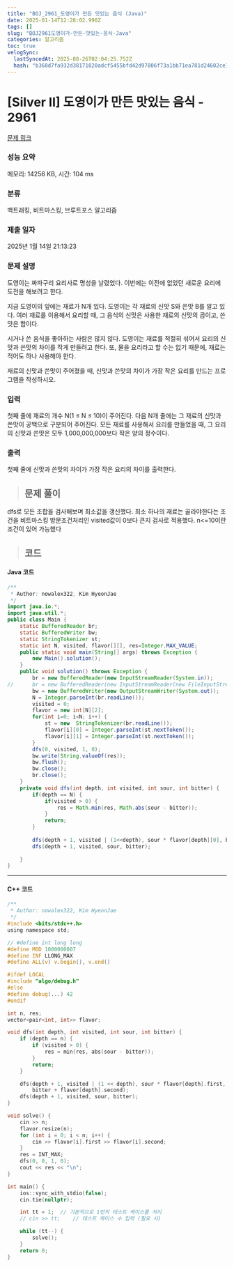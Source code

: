```yaml
---
title: "BOJ_2961_도영이가 만든 맛있는 음식 (Java)"
date: 2025-01-14T12:28:02.990Z
tags: []
slug: "BOJ2961도영이가-만든-맛있는-음식-Java"
categories: 알고리즘
toc: true
velogSync:
  lastSyncedAt: 2025-08-26T02:04:25.752Z
  hash: "b368d7fa932d38171020adcf5455bfd42d97806f73a1bb71ea781d24602ce1ed"
---
```


# [Silver II] 도영이가 만든 맛있는 음식 - 2961 
[문제 링크](https://www.acmicpc.net/problem/2961) 
### 성능 요약
메모리: 14256 KB, 시간: 104 ms
### 분류
백트래킹, 비트마스킹, 브루트포스 알고리즘
### 제출 일자
2025년 1월 14일 21:13:23
### 문제 설명
<p>도영이는 짜파구리 요리사로 명성을 날렸었다. 이번에는 이전에 없었던 새로운 요리에 도전을 해보려고 한다.</p>

<p>지금 도영이의 앞에는 재료가 N개 있다. 도영이는 각 재료의 신맛 S와 쓴맛 B를 알고 있다. 여러 재료를 이용해서 요리할 때, 그 음식의 신맛은 사용한 재료의 신맛의 곱이고, 쓴맛은 합이다.</p>

<p>시거나 쓴 음식을 좋아하는 사람은 많지 않다. 도영이는 재료를 적절히 섞어서 요리의 신맛과 쓴맛의 차이를 작게 만들려고 한다. 또, 물을 요리라고 할 수는 없기 때문에, 재료는 적어도 하나 사용해야 한다.</p>

<p>재료의 신맛과 쓴맛이 주어졌을 때, 신맛과 쓴맛의 차이가 가장 작은 요리를 만드는 프로그램을 작성하시오.</p>

### 입력 

 <p>첫째 줄에 재료의 개수 N(1 ≤ N ≤ 10)이 주어진다. 다음 N개 줄에는 그 재료의 신맛과 쓴맛이 공백으로 구분되어 주어진다. 모든 재료를 사용해서 요리를 만들었을 때, 그 요리의 신맛과 쓴맛은 모두 1,000,000,000보다 작은 양의 정수이다.</p>

### 출력 
 <p>첫째 줄에 신맛과 쓴맛의 차이가 가장 작은 요리의 차이를 출력한다. </p>
 

> ## 문제 풀이

dfs로 모든 조합을 검사해보며 최소값을 갱신했다. 최소 하나의 재료는 골라야한다는 조건을 비트마스킹 방문조건처리인 visited값이 0보다 큰지 검사로 적용했다. n<=10이란 조건이 있어 가능했다

> ## 코드

#### Java 코드
```java
/**
 * Author: nowalex322, Kim HyeonJae
 */
import java.io.*;
import java.util.*;
public class Main {
	static BufferedReader br;
	static BufferedWriter bw;
	static StringTokenizer st;
	static int N, visited, flavor[][], res=Integer.MAX_VALUE;
	public static void main(String[] args) throws Exception {
		new Main().solution();
	}
	public void solution() throws Exception {
		br = new BufferedReader(new InputStreamReader(System.in));
//		br = new BufferedReader(new InputStreamReader(new FileInputStream("input.txt")));
		bw = new BufferedWriter(new OutputStreamWriter(System.out));
		N = Integer.parseInt(br.readLine());
		visited = 0;
		flavor = new int[N][2];
		for(int i=0; i<N; i++) {
			st = new  StringTokenizer(br.readLine());
			flavor[i][0] = Integer.parseInt(st.nextToken());
			flavor[i][1] = Integer.parseInt(st.nextToken());
		}
		dfs(0, visited, 1, 0);
		bw.write(String.valueOf(res));
		bw.flush();
		bw.close();
		br.close();
	}
	private void dfs(int depth, int visited, int sour, int bitter) {
		if(depth == N) {
			if(visited > 0) {
				res = Math.min(res, Math.abs(sour - bitter));
			}
			return;	
		}
		
		dfs(depth + 1, visited | (1<<depth), sour * flavor[depth][0], bitter + flavor[depth][1]);
		dfs(depth + 1, visited, sour, bitter);
		
	}
}
```
---

#### C++ 코드
```c
/**
 * Author: nowalex322, Kim HyeonJae
 */
#include <bits/stdc++.h>
using namespace std;

// #define int long long
#define MOD 1000000007
#define INF LLONG_MAX
#define ALL(v) v.begin(), v.end()

#ifdef LOCAL
#include "algo/debug.h"
#else
#define debug(...) 42
#endif

int n, res;
vector<pair<int, int>> flavor;

void dfs(int depth, int visited, int sour, int bitter) {
    if (depth == n) {
        if (visited > 0) {
            res = min(res, abs(sour - bitter));
        }
        return;
    }

    dfs(depth + 1, visited | (1 << depth), sour * flavor[depth].first,
        bitter + flavor[depth].second);
    dfs(depth + 1, visited, sour, bitter);
}

void solve() {
    cin >> n;
    flavor.resize(n);
    for (int i = 0; i < n; i++) {
        cin >> flavor[i].first >> flavor[i].second;
    }
    res = INT_MAX;
    dfs(0, 0, 1, 0);
    cout << res << "\n";
}

int main() {
    ios::sync_with_stdio(false);
    cin.tie(nullptr);

    int tt = 1;  // 기본적으로 1번의 테스트 케이스를 처리
    // cin >> tt;    // 테스트 케이스 수 입력 (필요 시)

    while (tt--) {
        solve();
    }
    return 0;
}
```